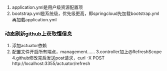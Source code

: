 1. application.yml是用户级资源配置项
2. bootstrap.yml是系统级，优先级更高，即springcloud先加载bootstrap.yml再加载application.yml

### 动态刷新github上获取懂信息
1. 添加actuator依赖
2. 配置文件开启所有端点，management……
3.controller加上@RefreshScope
4.github修改完后发送post请求，curl -X POST http://localhost:3355/actuator/refresh